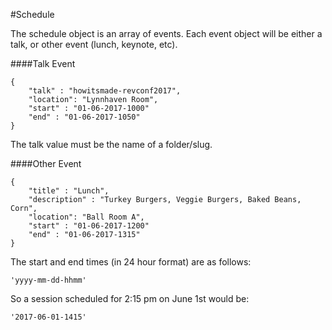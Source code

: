 
#Schedule

The schedule object is an array of events. Each event object will be either a talk, or other event (lunch, keynote, etc). 

####Talk Event
```
{
	"talk" : "howitsmade-revconf2017",
	"location": "Lynnhaven Room",
	"start" : "01-06-2017-1000"
	"end" : "01-06-2017-1050"
}
```

The talk value must be the name of a folder/slug.

####Other Event

```
{
	"title" : "Lunch",
	"description" : "Turkey Burgers, Veggie Burgers, Baked Beans, Corn",
	"location": "Ball Room A",
	"start" : "01-06-2017-1200"
	"end" : "01-06-2017-1315"
}
```

The start and end times (in 24 hour format) are as follows:
```
'yyyy-mm-dd-hhmm'
```
So a session scheduled for 2:15 pm on June 1st would be:
```
'2017-06-01-1415'
```
